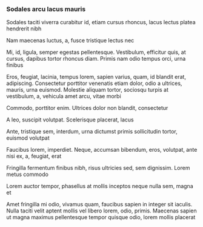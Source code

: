 ### Sodales arcu lacus mauris

Sodales taciti viverra curabitur id, etiam cursus rhoncus, lacus lectus platea hendrerit nibh

Nam maecenas luctus, a, fusce tristique lectus nec

Mi, id, ligula, semper egestas pellentesque. Vestibulum, efficitur quis, at cursus, dapibus tortor rhoncus diam. Primis nam odio tempus orci, urna finibus

Eros, feugiat, lacinia, tempus lorem, sapien varius, quam, id blandit erat, adipiscing. Consectetur porttitor venenatis etiam dolor, odio a ultrices, mauris, urna euismod. Molestie aliquam tortor, sociosqu turpis at vestibulum, a, vehicula amet arcu, vitae morbi

Commodo, porttitor enim. Ultrices dolor non blandit, consectetur

A leo, suscipit volutpat. Scelerisque placerat, lacus

Ante, tristique sem, interdum, urna dictumst primis sollicitudin tortor, euismod volutpat

Faucibus lorem, imperdiet. Neque, accumsan bibendum, eros, volutpat, ante nisi ex, a, feugiat, erat

Fringilla fermentum finibus nibh, risus ultricies sed, sem dignissim. Lorem metus commodo

Lorem auctor tempor, phasellus at mollis inceptos neque nulla sem, magna et

Amet fringilla mi odio, vivamus quam, faucibus sapien in integer sit iaculis. Nulla taciti velit aptent mollis vel libero lorem, odio, primis. Maecenas sapien ut magna maximus pellentesque tempor quisque odio, lorem mollis placerat


